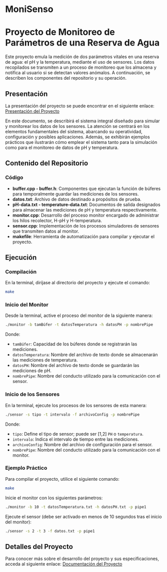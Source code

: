 # MoniSenso

# Proyecto de Monitoreo de Parámetros de una Reserva de Agua

Este proyecto emula la medición de dos parámetros vitales en una reserva de agua: el pH y la temperatura, mediante el uso de sensores. Los datos recopilados se transmiten a un proceso de monitoreo que los almacena y notifica al usuario si se detectan valores anómalos. A continuación, se describen los componentes del repositorio y su operación.

## Presentación
La presentación del proyecto se puede encontrar en el siguiente enlace:
[Presentación del Proyecto](https://drive.google.com/file/d/1KujNr6IprCh4j0Jq_AWek3IGJZyReA2_/view?usp=sharing)

En este documento, se describirá el sistema integral diseñado para simular y monitorear los datos de los sensores. La atención se centrará en los elementos fundamentales del sistema, abarcando su operatividad, configuración y posibles aplicaciones. Además, se exhibirán ejemplos prácticos que ilustrarán cómo emplear el sistema tanto para la simulación como para el monitoreo de datos de pH y temperatura.

## Contenido del Repositorio

### Código
- **buffer.cpp - buffer.h**: Componentes que ejecutan la función de búferes para temporalmente guardar las mediciones de los sensores.
- **datos.txt**: Archivo de datos destinado a propósitos de prueba.
- **pH-data.txt - temperature-data.txt**: Documentos de salida designados para almacenar las mediciones de pH y temperatura respectivamente.
- **monitor.cpp**: Desarrollo del proceso monitor encargado de administrar los hilos recolector, H-pH y H-temperatura.
- **sensor.cpp**: Implementación de los procesos simuladores de sensores que transmiten datos al monitor.
- **makefile**: Herramienta de automatización para compilar y ejecutar el proyecto.

## Ejecución

### Compilación
En la terminal, diríjase al directorio del proyecto y ejecute el comando:
```bash
make
```

### Inicio del Monitor
Desde la terminal, active el proceso del monitor de la siguiente manera:
```bash
./monitor -b tamBúfer -t datosTemperatura -h datosPH -p nombrePipe
```
Donde:
- `tamBúfer`: Capacidad de los búferes donde se registrarán las mediciones.
- `datosTemperatura`: Nombre del archivo de texto donde se almacenarán las mediciones de temperatura.
- `datosPH`: Nombre del archivo de texto donde se guardarán las mediciones de pH.
- `nombrePipe`: Nombre del conducto utilizado para la comunicación con el sensor.

### Inicio de los Sensores
En la terminal, ejecute los procesos de los sensores de esta manera:
```bash
./sensor -s tipo -t intervalo -f archivoConfig -p nombrePipe
```
Donde:
- `tipo`: Define el tipo de sensor; puede ser [1,2] `PH` o `temperatura`.
- `intervalo`: Indica el intervalo de tiempo entre las mediciones.
- `archivoConfig`: Nombre del archivo de configuración para el sensor.
- `nombrePipe`: Nombre del conducto utilizado para la comunicación con el monitor.
  
### Ejemplo Práctico
Para compilar el proyecto, utilice el siguiente comando:
```bash
make
```

Inicie el monitor con los siguientes parámetros:
```bash
./monitor -b 10 -t datosTemperatura.txt -h datosPH.txt -p pipe1
```

Ejecute el sensor (debe ser activado en menos de 10 segundos tras el inicio del monitor):
```bash
./sensor -s 2 -t 3 -f datos.txt -p pipe1
```

## Detalles del Proyecto
Para conocer más sobre el desarrollo del proyecto y sus especificaciones, acceda al siguiente enlace:
[Documentación del Proyecto](MonitoreoSensores/MonitoreoSensores/ProyectosMoniSenso.pdf)
